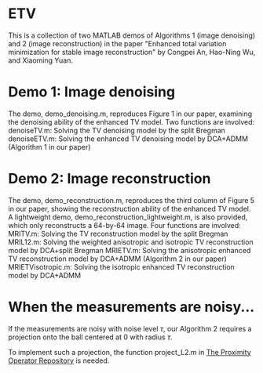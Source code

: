 # ETV
This is a collection of two MATLAB demos of Algorithms 1 (image denoising) and 2 (image reconstruction) in the paper "Enhanced total variation minimization for stable image reconstruction" by Congpei An, Hao-Ning Wu, and Xiaoming Yuan.

# Demo 1: Image denoising
The demo, demo_denoising.m, reproduces Figure 1 in our paper, examining the denoising ability of the enhanced TV model. 
Two functions are involved: 
denoiseTV.m: Solving the TV denoising model by the split Bregman
denoiseETV.m: Solving the enhanced TV denoising model by DCA+ADMM (Algorithm 1 in our paper)

# Demo 2: Image reconstruction
The demo, demo_reconstruction.m, reproduces the third column of Figure 5 in our paper, showing the reconstruction ability of the enhanced TV model. 
A lightweight demo, demo_reconstruction_lightweight.m, is also provided, which only reconstructs a 64-by-64 image.
Four functions are involved:
MRITV.m: Solving the TV reconstruction model by the split Bregman
MRIL12.m: Solving the weighted anisotropic and isotropic TV reconstruction model by DCA+split Bregman
MRIETV.m: Solving the anisotropic enhanced TV reconstruction model by DCA+ADMM (Algorithm 2 in our paper)
MRIETVisotropic.m: Solving the isotropic enhanced TV reconstruction model by DCA+ADMM

# When the measurements are noisy...
If the measurements are noisy with noise level $\tau$, our Algorithm 2 requires a projection onto the ball centered at 0 with radius $\tau$. 

To implement such a projection, the function project_L2.m in [The Proximity Operator Repository](http://proximity-operator.net/) is needed.
